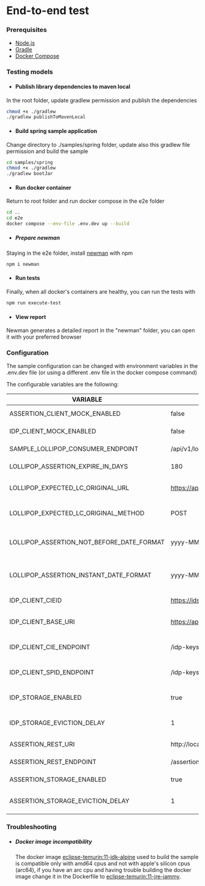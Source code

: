 # End-to-end test

### Prerequisites
+ [Node.js](https://nodejs.org/en/download)
+ [Gradle](https://gradle.org/install/)
+ [Docker Compose](https://docs.docker.com/compose/)

### Testing models

+ #### Publish library dependencies to maven local
In the root folder, update gradlew permission and publish the dependencies

```bash
chmod +x ./gradlew 
./gradlew publishToMavenLocal
```

+ #### Build spring sample application
Change directory to ./samples/spring folder,
update also this gradlew file permission and build the sample

```bash
cd samples/spring
chmod +x ./gradlew 
./gradlew bootJar
```

+ #### Run docker container
Return to root folder and run docker compose in the e2e folder

```bash
cd ..
cd e2e
docker compose --env-file .env.dev up --build
```

+ ##### Prepare newman
Staying in the e2e folder, install [newman](https://www.npmjs.com/package/newman) with npm

```bash
npm i newman
```

+ #### Run tests
Finally, when all docker's containers are healthy, you can run the tests with

```bash
npm run execute-test
```

+ #### View report
Newman generates a detailed report in the "newman" folder, you can open it with your preferred browser

### Configuration
The sample configuration can be changed with environment variables in the .env.dev file
(or using a different .env file in the docker compose command)

The configurable variables are the following:

| VARIABLE                                  | DEFAULT                                                               | USAGE                                                              |
|-------------------------------------------|-----------------------------------------------------------------------|--------------------------------------------------------------------|
| ASSERTION_CLIENT_MOCK_ENABLED             | false                                                                 | Enable Mockserver client                                           |
| IDP_CLIENT_MOCK_ENABLED                   | false                                                                 | Enable Mockserver client                                           |
| SAMPLE_LOLLIPOP_CONSUMER_ENDPOINT         | /api/v1/lollipop-consumer                                             | Define sample controller endpoint                                  |
| LOLLIPOP_ASSERTION_EXPIRE_IN_DAYS         | 180                                                                   | Define after how many days assertion expires                       |
| LOLLIPOP_EXPECTED_LC_ORIGINAL_URL         | https://api-app.io.pagopa.it/first-lollipop/sign                      | Define original url expected in request's header                   |
| LOLLIPOP_EXPECTED_LC_ORIGINAL_METHOD      | POST                                                                  | Define original method expected in request's header                |
| LOLLIPOP_ASSERTION_NOT_BEFORE_DATE_FORMAT | yyyy-MM-dd'T'HH:mm:ss.SSS'Z'                                          | Define the date format used in the Assertion's notBefore field     |
| LOLLIPOP_ASSERTION_INSTANT_DATE_FORMAT    | yyyy-MM-dd'T'HH:mm:ss.SSS'Z'                                          | Define the date format used in the Assertion's Issue Instant field |
| IDP_CLIENT_CIEID                          | https://idserver.servizicie.interno.gov.it/idp/profile/SAML2/POST/SSO | Define entity id for CIE identity provider                         |
| IDP_CLIENT_BASE_URI                       | https://api.is.eng.pagopa.it                                          | Define base uri to retrieve IDP certification data                 |
| IDP_CLIENT_CIE_ENDPOINT                   | /idp-keys/cie                                                         | Define endpoint to IDP_CLIENT_BASE_URI for CIE's certification     |
| IDP_CLIENT_SPID_ENDPOINT                  | /idp-keys/spid                                                        | Define endpoint to IDP_CLIENT_BASE_URI for SPID's certification    |
| IDP_STORAGE_ENABLED                       | true                                                                  | Enable internal cache storage  for IDP certification data          |
| IDP_STORAGE_EVICTION_DELAY                | 1                                                                     | Define storage eviction delay for IDP's storage                    |
| ASSERTION_REST_URI                        | http://localhost:3000                                                 | Define base uri to retrieve the Assertion                          |
| ASSERTION_REST_ENDPOINT                   | /assertions                                                           | Define endpoint to ASSERTION_REST_URI                              |
| ASSERTION_STORAGE_ENABLED                 | true                                                                  | Enable internal cache storage  for assertions                      |
| ASSERTION_STORAGE_EVICTION_DELAY          | 1                                                                     | Define storage eviction delay for assertion's storage              |

### Troubleshooting

- ##### Docker image incompatibility

    The docker image [eclipse-temurin:11-jdk-alpine](https://hub.docker.com/layers/library/eclipse-temurin/11-jdk-alpine/images/sha256-ea0ec99f8cfbaff4d61fec32af9430097e152860ec58b3cf2cb06454d75c61b0?context=explore) 
    used to build the sample is compatible only with amd64 cpus and not with
    apple's silicon cpus (arc64), if you have an arc cpu and having trouble building the docker image
    change it in the Dockerfile to [eclipse-temurin:11-jre-jammy](https://hub.docker.com/layers/library/eclipse-temurin/11-jre-jammy/images/sha256-18c3e334425f4fbf3a53f2f0df713e4d206894fb00ab2edde6df0311f5b63550?context=explore).
    
